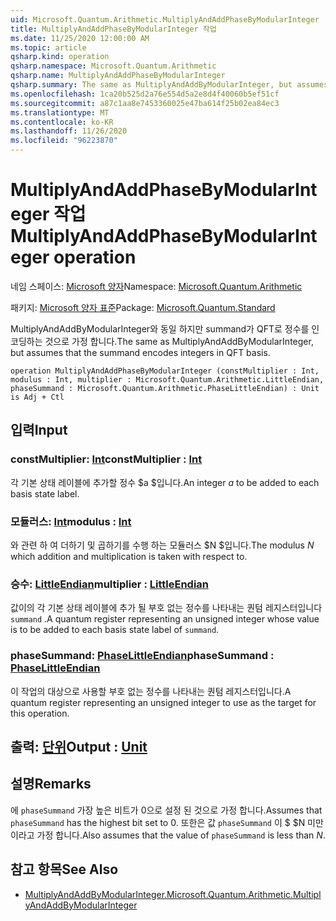 ```yaml
---
uid: Microsoft.Quantum.Arithmetic.MultiplyAndAddPhaseByModularInteger
title: MultiplyAndAddPhaseByModularInteger 작업
ms.date: 11/25/2020 12:00:00 AM
ms.topic: article
qsharp.kind: operation
qsharp.namespace: Microsoft.Quantum.Arithmetic
qsharp.name: MultiplyAndAddPhaseByModularInteger
qsharp.summary: The same as MultiplyAndAddByModularInteger, but assumes that the summand encodes integers in QFT basis.
ms.openlocfilehash: 1ca20b525d2a76e554d5a2e8d4f40060b5ef51cf
ms.sourcegitcommit: a87c1aa8e7453360025e47ba614f25b02ea84ec3
ms.translationtype: MT
ms.contentlocale: ko-KR
ms.lasthandoff: 11/26/2020
ms.locfileid: "96223870"
---
```

# <a name="multiplyandaddphasebymodularinteger-operation"></a><span data-ttu-id="629b4-102">MultiplyAndAddPhaseByModularInteger 작업</span><span class="sxs-lookup"><span data-stu-id="629b4-102">MultiplyAndAddPhaseByModularInteger operation</span></span>

<span data-ttu-id="629b4-103">네임 스페이스: [Microsoft 양자](xref:Microsoft.Quantum.Arithmetic)</span><span class="sxs-lookup"><span data-stu-id="629b4-103">Namespace: [Microsoft.Quantum.Arithmetic](xref:Microsoft.Quantum.Arithmetic)</span></span>

<span data-ttu-id="629b4-104">패키지: [Microsoft 양자 표준](https://nuget.org/packages/Microsoft.Quantum.Standard)</span><span class="sxs-lookup"><span data-stu-id="629b4-104">Package: [Microsoft.Quantum.Standard](https://nuget.org/packages/Microsoft.Quantum.Standard)</span></span>


<span data-ttu-id="629b4-105">MultiplyAndAddByModularInteger와 동일 하지만 summand가 QFT로 정수를 인코딩하는 것으로 가정 합니다.</span><span class="sxs-lookup"><span data-stu-id="629b4-105">The same as MultiplyAndAddByModularInteger, but assumes that the summand encodes integers in QFT basis.</span></span>

```qsharp
operation MultiplyAndAddPhaseByModularInteger (constMultiplier : Int, modulus : Int, multiplier : Microsoft.Quantum.Arithmetic.LittleEndian, phaseSummand : Microsoft.Quantum.Arithmetic.PhaseLittleEndian) : Unit is Adj + Ctl
```


## <a name="input"></a><span data-ttu-id="629b4-106">입력</span><span class="sxs-lookup"><span data-stu-id="629b4-106">Input</span></span>

### <a name="constmultiplier--int"></a><span data-ttu-id="629b4-107">constMultiplier: [Int](xref:microsoft.quantum.lang-ref.int)</span><span class="sxs-lookup"><span data-stu-id="629b4-107">constMultiplier : [Int](xref:microsoft.quantum.lang-ref.int)</span></span>

<span data-ttu-id="629b4-108">각 기본 상태 레이블에 추가할 정수 $a $입니다.</span><span class="sxs-lookup"><span data-stu-id="629b4-108">An integer $a$ to be added to each basis state label.</span></span>


### <a name="modulus--int"></a><span data-ttu-id="629b4-109">모듈러스: [Int](xref:microsoft.quantum.lang-ref.int)</span><span class="sxs-lookup"><span data-stu-id="629b4-109">modulus : [Int](xref:microsoft.quantum.lang-ref.int)</span></span>

<span data-ttu-id="629b4-110">와 관련 하 여 더하기 및 곱하기를 수행 하는 모듈러스 $N $입니다.</span><span class="sxs-lookup"><span data-stu-id="629b4-110">The modulus $N$ which addition and multiplication is taken with respect to.</span></span>


### <a name="multiplier--littleendian"></a><span data-ttu-id="629b4-111">승수: [LittleEndian](xref:Microsoft.Quantum.Arithmetic.LittleEndian)</span><span class="sxs-lookup"><span data-stu-id="629b4-111">multiplier : [LittleEndian](xref:Microsoft.Quantum.Arithmetic.LittleEndian)</span></span>

<span data-ttu-id="629b4-112">값이의 각 기본 상태 레이블에 추가 될 부호 없는 정수를 나타내는 퀀텀 레지스터입니다 `summand` .</span><span class="sxs-lookup"><span data-stu-id="629b4-112">A quantum register representing an unsigned integer whose value is to be added to each basis state label of `summand`.</span></span>


### <a name="phasesummand--phaselittleendian"></a><span data-ttu-id="629b4-113">phaseSummand: [PhaseLittleEndian](xref:Microsoft.Quantum.Arithmetic.PhaseLittleEndian)</span><span class="sxs-lookup"><span data-stu-id="629b4-113">phaseSummand : [PhaseLittleEndian](xref:Microsoft.Quantum.Arithmetic.PhaseLittleEndian)</span></span>

<span data-ttu-id="629b4-114">이 작업의 대상으로 사용할 부호 없는 정수를 나타내는 퀀텀 레지스터입니다.</span><span class="sxs-lookup"><span data-stu-id="629b4-114">A quantum register representing an unsigned integer to use as the target for this operation.</span></span>



## <a name="output--unit"></a><span data-ttu-id="629b4-115">출력: [단위](xref:microsoft.quantum.lang-ref.unit)</span><span class="sxs-lookup"><span data-stu-id="629b4-115">Output : [Unit](xref:microsoft.quantum.lang-ref.unit)</span></span>



## <a name="remarks"></a><span data-ttu-id="629b4-116">설명</span><span class="sxs-lookup"><span data-stu-id="629b4-116">Remarks</span></span>

<span data-ttu-id="629b4-117">에 `phaseSummand` 가장 높은 비트가 0으로 설정 된 것으로 가정 합니다.</span><span class="sxs-lookup"><span data-stu-id="629b4-117">Assumes that `phaseSummand` has the highest bit set to 0.</span></span>
<span data-ttu-id="629b4-118">또한은 값 `phaseSummand` 이 $ $N 미만 이라고 가정 합니다.</span><span class="sxs-lookup"><span data-stu-id="629b4-118">Also assumes that the value of `phaseSummand` is less than $N$.</span></span>

## <a name="see-also"></a><span data-ttu-id="629b4-119">참고 항목</span><span class="sxs-lookup"><span data-stu-id="629b4-119">See Also</span></span>

- [<span data-ttu-id="629b4-120">MultiplyAndAddByModularInteger.</span><span class="sxs-lookup"><span data-stu-id="629b4-120">Microsoft.Quantum.Arithmetic.MultiplyAndAddByModularInteger</span></span>](xref:Microsoft.Quantum.Arithmetic.MultiplyAndAddByModularInteger)